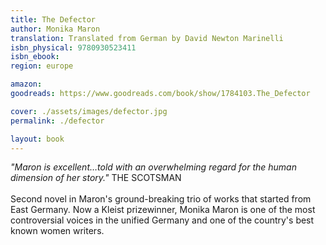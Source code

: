```yaml
---
title: The Defector
author: Monika Maron
translation: Translated from German by David Newton Marinelli
isbn_physical: 9780930523411
isbn_ebook: 
region: europe

amazon: 
goodreads: https://www.goodreads.com/book/show/1784103.The_Defector

cover: ./assets/images/defector.jpg
permalink: ./defector

layout: book
---
```

*"Maron is excellent…told with an overwhelming regard for the human dimension of her story."* THE SCOTSMAN
<br><br>
Second novel in Maron's ground-breaking trio of works that started from East Germany. Now a Kleist prizewinner, Monika Maron is one of the most controversial voices in the unified Germany and one of the country's best known women writers.
